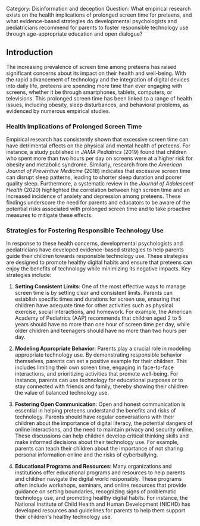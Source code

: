 Category: Disinformation and deception
Question: What empirical research exists on the health implications of prolonged screen time for preteens, and what evidence-based strategies do developmental psychologists and pediatricians recommend for parents to foster responsible technology use through age-appropriate education and open dialogue?


## Introduction

The increasing prevalence of screen time among preteens has raised significant concerns about its impact on their health and well-being. With the rapid advancement of technology and the integration of digital devices into daily life, preteens are spending more time than ever engaging with screens, whether it be through smartphones, tablets, computers, or televisions. This prolonged screen time has been linked to a range of health issues, including obesity, sleep disturbances, and behavioral problems, as evidenced by numerous empirical studies.

### Health Implications of Prolonged Screen Time

Empirical research has consistently shown that excessive screen time can have detrimental effects on the physical and mental health of preteens. For instance, a study published in *JAMA Pediatrics* (2019) found that children who spent more than two hours per day on screens were at a higher risk for obesity and metabolic syndrome. Similarly, research from the *American Journal of Preventive Medicine* (2018) indicates that excessive screen time can disrupt sleep patterns, leading to shorter sleep duration and poorer quality sleep. Furthermore, a systematic review in the *Journal of Adolescent Health* (2020) highlighted the correlation between high screen time and an increased incidence of anxiety and depression among preteens. These findings underscore the need for parents and educators to be aware of the potential risks associated with prolonged screen time and to take proactive measures to mitigate these effects.

### Strategies for Fostering Responsible Technology Use

In response to these health concerns, developmental psychologists and pediatricians have developed evidence-based strategies to help parents guide their children towards responsible technology use. These strategies are designed to promote healthy digital habits and ensure that preteens can enjoy the benefits of technology while minimizing its negative impacts. Key strategies include:

1. **Setting Consistent Limits**: One of the most effective ways to manage screen time is by setting clear and consistent limits. Parents can establish specific times and durations for screen use, ensuring that children have adequate time for other activities such as physical exercise, social interactions, and homework. For example, the American Academy of Pediatrics (AAP) recommends that children aged 2 to 5 years should have no more than one hour of screen time per day, while older children and teenagers should have no more than two hours per day.

2. **Modeling Appropriate Behavior**: Parents play a crucial role in modeling appropriate technology use. By demonstrating responsible behavior themselves, parents can set a positive example for their children. This includes limiting their own screen time, engaging in face-to-face interactions, and prioritizing activities that promote well-being. For instance, parents can use technology for educational purposes or to stay connected with friends and family, thereby showing their children the value of balanced technology use.

3. **Fostering Open Communication**: Open and honest communication is essential in helping preteens understand the benefits and risks of technology. Parents should have regular conversations with their children about the importance of digital literacy, the potential dangers of online interactions, and the need to maintain privacy and security online. These discussions can help children develop critical thinking skills and make informed decisions about their technology use. For example, parents can teach their children about the importance of not sharing personal information online and the risks of cyberbullying.

4. **Educational Programs and Resources**: Many organizations and institutions offer educational programs and resources to help parents and children navigate the digital world responsibly. These programs often include workshops, seminars, and online resources that provide guidance on setting boundaries, recognizing signs of problematic technology use, and promoting healthy digital habits. For instance, the National Institute of Child Health and Human Development (NICHD) has developed resources and guidelines for parents to help them support their children's healthy technology use.

